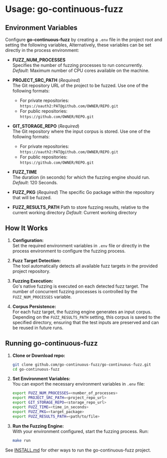 # Usage: go-continuous-fuzz

## Environment Variables

Configure **go-continuous-fuzz** by creating a `.env` file in the project root and setting the following variables, Alternatively, these variables can be set directly in the process environment:

- **FUZZ_NUM_PROCESSES**  
  Specifies the number of fuzzing processes to run concurrently.  
  _Default_: Maximum number of CPU cores available on the machine.

- **PROJECT_SRC_PATH** (_Required_)  
  The Git repository URL of the project to be fuzzed. Use one of the following formats:

  - For private repositories:  
    `https://oauth2:PAT@github.com/OWNER/REPO.git`
  - For public repositories:  
    `https://github.com/OWNER/REPO.git`

- **GIT_STORAGE_REPO** (_Required_)  
  The Git repository where the input corpus is stored. Use one of the following formats:

  - For private repositories:  
    `https://oauth2:PAT@github.com/OWNER/REPO.git`
  - For public repositories:  
    `https://github.com/OWNER/REPO.git`

- **FUZZ_TIME**  
  The duration (in seconds) for which the fuzzing engine should run.  
  _Default_: 120 Seconds.

- **FUZZ_PKG** (_Required_)
  The specific Go package within the repository that will be fuzzed.

- **FUZZ_RESULTS_PATH**
  Path to store fuzzing results, relative to the current working directory
  _Default_: Current working directory

## How It Works

1. **Configuration:**  
   Set the required environment variables in `.env` file or directly in the process environment to configure the fuzzing process.

2. **Fuzz Target Detection:**  
   The tool automatically detects all available fuzz targets in the provided project repository.

3. **Fuzzing Execution:**  
   Go's native fuzzing is executed on each detected fuzz target. The number of concurrent fuzzing processes is controlled by the `FUZZ_NUM_PROCESSES` variable.

4. **Corpus Persistence:**  
   For each fuzz target, the fuzzing engine generates an input corpus. Depending on the `FUZZ_RESULTS_PATH` setting, this corpus is saved to the specified directory, ensuring that the test inputs are preserved and can be reused in future runs.

## Running go-continuous-fuzz

1. **Clone or Download repo:**

   ```bash
   git clone github.com/go-continuous-fuzz/go-continuous-fuzz.git
   cd go-continuous-fuzz
   ```

2. **Set Environment Variables:**  
   You can export the necessary environment variables in `.env` file:

   ```bash
   export FUZZ_NUM_PROCESSES=<number_of_processes>
   export PROJECT_SRC_PATH=<project_repo_url>
   export GIT_STORAGE_REPO=<storage_repo_url>
   export FUZZ_TIME=<time_in_seconds>
   export FUZZ_PKG=<target_package>
   export FUZZ_RESULTS_PATH=<path/to/file>
   ```

3. **Run the Fuzzing Engine:**  
   With your environment configured, start the fuzzing process. Run:
   ```bash
   make run
   ```

See [INSTALL.md](./INSTALL.md) for other ways to run the go-continuous-fuzz project.
